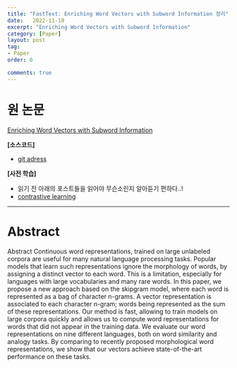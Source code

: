 ```yaml
---
title: "FastText: Enriching Word Vectors with Subword Information 정리"
date:   2022-11-10
excerpt: "Enriching Word Vectors with Subword Information"
category: [Paper]
layout: post
tag:
- Paper
order: 0

comments: true
---
```



   
# 원 논문
[Enriching Word Vectors with Subword Information](https://arxiv.org/abs/2112.10508)

**[소스코드]**     
* [git adress](https://github.com/zhang-yu-wei/MTP-CLNN)


**[사전 학습]**
* 읽기 전 아래의 포스트들을 읽어야 무슨소린지 알아듣기 편하다..!   
* [contrastive learning](https://daebaq27.tistory.com/97)    

---

# Abstract
Abstract
Continuous word representations, trained on
large unlabeled corpora are useful for many
natural language processing tasks. Popular
models that learn such representations ignore
the morphology of words, by assigning a distinct vector to each word. This is a limitation,
especially for languages with large vocabularies and many rare words. In this paper, we propose a new approach based on the skipgram
model, where each word is represented as a
bag of character n-grams. A vector representation is associated to each character n-gram;
words being represented as the sum of these
representations. Our method is fast, allowing to train models on large corpora quickly
and allows us to compute word representations
for words that did not appear in the training
data. We evaluate our word representations on
nine different languages, both on word similarity and analogy tasks. By comparing to
recently proposed morphological word representations, we show that our vectors achieve
state-of-the-art performance on these tasks.

